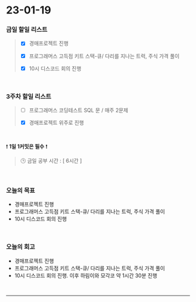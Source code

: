 # 23-01-19
### 금일 할일 리스트
> - [x]  경매프로젝트 진행
>
> - [x]  프로그래머스 고득점 키트 스택-큐/ 다리를 지나는 트럭, 주식 가격 풀이
>
> - [x]  10시 디스코드 회의 진행

<br/>

### 3주차 할일 리스트  

> - [ ]  프로그래머스 코딩테스트 SQL 문 / 매주 2문제  
>
> - [x]  경매프로젝트 위주로 진행

<br/>

❗ **1일 1커밋은 필수** ❗
> 🕒 금일 공부 시간 : [ 6시간 ]
  
<br/>

### 오늘의 목표
- 경매프로젝트 진행
- 프로그래머스 고득점 키트 스택-큐/ 다리를 지나는 트럭, 주식 가격 풀이
- 10시 디스코드 회의 진행

<br>

### 오늘의 회고
- 경매프로젝트 진행
- 프로그래머스 고득점 키트 스택-큐/ 다리를 지나는 트럭, 주식 가격 풀이
- 10시 디스코드 회의 진행. 이후 하림이와 모각코 약 1시간 30분 진행

<br/>

------------  
